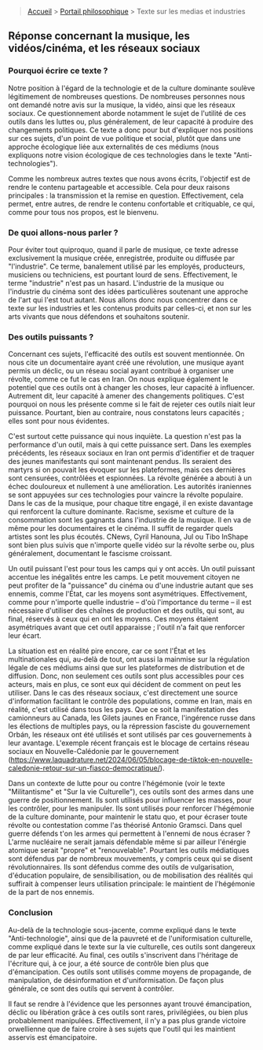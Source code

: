 > [Accueil](../../) > [Portail philosophique](../) > Texte sur les medias et industries

## Réponse concernant la musique, les vidéos/cinéma, et les réseaux sociaux

### Pourquoi écrire ce texte ?

Notre position à l'égard de la technologie et de la culture dominante soulève légitimement de nombreuses questions. De nombreuses personnes nous ont demandé notre avis sur la musique, la vidéo, ainsi que les réseaux sociaux. Ce questionnement aborde notamment le sujet de l'utilité de ces outils dans les luttes ou, plus généralement, de leur capacité à produire des changements politiques. Ce texte a donc pour but d'expliquer nos positions sur ces sujets, d'un point de vue politique et social, plutôt que dans une approche écologique liée aux externalités de ces médiums (nous expliquons notre vision écologique de ces technologies dans le texte "Anti-technologies").

Comme les nombreux autres textes que nous avons écrits, l'objectif est de rendre le contenu partageable et accessible. Cela pour deux raisons principales : la transmission et la remise en question. Effectivement, cela permet, entre autres, de rendre le contenu confortable et critiquable, ce qui, comme pour tous nos propos, est le bienvenu.

### De quoi allons-nous parler ?

Pour éviter tout quiproquo, quand il parle de musique, ce texte adresse exclusivement la musique créée, enregistrée, produite ou diffusée par "l'industrie". Ce terme, banalement utilisé par les employés, producteurs, musiciens ou techniciens, est pourtant lourd de sens. Effectivement, le terme "industrie" n'est pas un hasard. L'industrie de la musique ou l'industrie du cinéma sont des idées particulières soutenant une approche de l'art qui l'est tout autant. Nous allons donc nous concentrer dans ce texte sur les industries et les contenus produits par celles-ci, et non sur les arts vivants que nous défendons et souhaitons soutenir.

### Des outils puissants ?

Concernant ces sujets, l'efficacité des outils est souvent mentionnée. On nous cite un documentaire ayant créé une révolution, une musique ayant permis un déclic, ou un réseau social ayant contribué à organiser une révolte, comme ce fut le cas en Iran. On nous explique également le potentiel que ces outils ont à changer les choses, leur capacité à influencer. Autrement dit, leur capacité à amener des changements politiques. C'est pourquoi on nous les présente comme si le fait de rejeter ces outils niait leur puissance. Pourtant, bien au contraire, nous constatons leurs capacités ; elles sont pour nous évidentes.

C'est surtout cette puissance qui nous inquiète. La question n'est pas la performance d'un outil, mais à qui cette puissance sert. Dans les exemples précédents, les réseaux sociaux en Iran ont permis d'identifier et de traquer des jeunes manifestants qui sont maintenant pendus. Ils seraient des martyrs si on pouvait les évoquer sur les plateformes, mais ces dernières sont censurées, contrôlées et espionnées. La révolte générée a abouti à un échec douloureux et nullement à une amélioration. Les autorités iraniennes se sont appuyées sur ces technologies pour vaincre la révolte populaire. Dans le cas de la musique, pour chaque titre engagé, il en existe davantage qui renforcent la culture dominante. Racisme, sexisme et culture de la consommation sont les gagnants dans l'industrie de la musique. Il en va de même pour les documentaires et le cinéma. Il suffit de regarder quels artistes sont les plus écoutés. CNews, Cyril Hanouna, Jul ou Tibo InShape sont bien plus suivis que n'importe quelle vidéo sur la révolte serbe ou, plus généralement, documentant le fascisme croissant.

Un outil puissant l'est pour tous les camps qui y ont accès. Un outil puissant accentue les inégalités entre les camps. Le petit mouvement citoyen ne peut profiter de la "puissance" du cinéma ou d'une industrie autant que ses ennemis, comme l'État, car les moyens sont asymétriques. Effectivement, comme pour n'importe quelle industrie – d'où l'importance du terme – il est nécessaire d'utiliser des chaînes de production et des outils, qui sont, au final, réservés à ceux qui en ont les moyens. Ces moyens étaient asymétriques avant que cet outil apparaisse ; l'outil n'a fait que renforcer leur écart.

La situation est en réalité pire encore, car ce sont l'État et les multinationales qui, au-delà de tout, ont aussi la mainmise sur la régulation légale de ces médiums ainsi que sur les plateformes de distribution et de diffusion. Donc, non seulement ces outils sont plus accessibles pour ces acteurs, mais en plus, ce sont eux qui décident de comment on peut les utiliser. Dans le cas des réseaux sociaux, c'est directement une source d'information facilitant le contrôle des populations, comme en Iran, mais en réalité, c'est utilisé dans tous les pays. Que ce soit la manifestation des camionneurs au Canada, les Gilets jaunes en France, l'ingérence russe dans les élections de multiples pays, ou la répression fasciste du gouvernement Orbán, les réseaux ont été utilisés et sont utilisés par ces gouvernements à leur avantage. L'exemple récent français est le blocage de certains réseau sociaux en Nouvelle-Calédonie par le gouvernement (https://www.laquadrature.net/2024/06/05/blocage-de-tiktok-en-nouvelle-caledonie-retour-sur-un-fiasco-democratique/).

Dans un contexte de lutte pour ou contre l'hégémonie (voir le texte "Militantisme" et "Sur la vie Culturelle"), ces outils sont des armes dans une guerre de positionnement. Ils sont utilisés pour influencer les masses, pour les contrôler, pour les manipuler. Ils sont utilisés pour renforcer l'hégémonie de la culture dominante, pour maintenir le statu quo, et pour écraser toute révolte ou contestation comme l'as théorisé Antonio Gramsci. Dans quel guerre défends t'on les armes qui permettent à l'ennemi de nous écraser ? L'arme nucléaire ne serait jamais défendable même si par ailleur l'énérgie atomique serait "propre" et "renouvelable". Pourtant les outils médiatiques sont défendus par de nombreux mouvements, y compris ceux qui se disent révolutionnaires. Ils sont défendus comme des outils de vulgarisation, d'éducation populaire, de sensibilisation, ou de mobilisation des réalités qui suffirait à compenser leurs utilisation principale: le maintient de l'hégémonie de la part de nos ennemis.

### Conclusion

Au-delà de la technologie sous-jacente, comme expliqué dans le texte "Anti-technologie", ainsi que de la pauvreté et de l'uniformisation culturelle, comme expliqué dans le texte sur la vie culturelle, ces outils sont dangereux de par leur efficacité. Au final, ces outils s'inscrivent dans l'héritage de l'écriture qui, à ce jour, a été source de contrôle bien plus que d'émancipation. Ces outils sont utilisés comme moyens de propagande, de manipulation, de désinformation et d'uniformisation. De façon plus générale, ce sont des outils qui servent à contrôler.

Il faut se rendre à l'évidence que les personnes ayant trouvé émancipation, déclic ou libération grâce à ces outils sont rares, privilégiées, ou bien plus probablement manipulées. Effectivement, il n'y a pas plus grande victoire orwellienne que de faire croire à ses sujets que l'outil qui les maintient asservis est émancipatoire.
